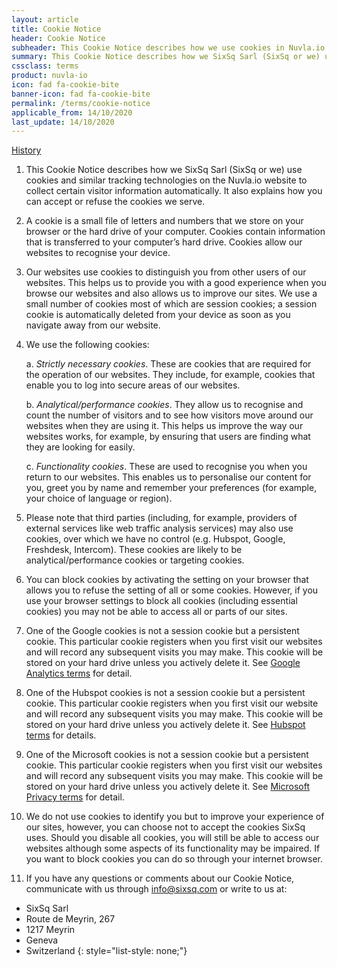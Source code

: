 ```yaml
---
layout: article
title: Cookie Notice
header: Cookie Notice
subheader: This Cookie Notice describes how we use cookies in Nuvla.io.
summary: This Cookie Notice describes how we SixSq Sarl (SixSq or we) use cookies and similar tracking technologies on Nuvla.io to collect certain visitor information automatically. It also explains how you can accept or refuse the cookies we serve.
cssclass: terms
product: nuvla-io
icon: fad fa-cookie-bite
banner-icon: fad fa-cookie-bite
permalink: /terms/cookie-notice
applicable_from: 14/10/2020
last_update: 14/10/2020
---
```


[History](https://github.com/SixSq/nuvla-io.github.com/commits/main/_terms/cookie-notice.md)

1. This Cookie Notice describes how we SixSq Sarl (SixSq or we) use cookies and similar tracking technologies on the Nuvla.io website to collect certain visitor information automatically. It also explains how you can accept or refuse the cookies we serve.

2. A cookie is a small file of letters and numbers that we store on your browser or the hard drive of your computer. Cookies contain information that is transferred to your computer’s hard drive. Cookies allow our websites to recognise your device.

3. Our websites use cookies to distinguish you from other users of our websites. This helps us to provide you with a good experience when you browse our websites and also allows us to improve our sites. We use a small number of cookies most of which are session cookies; a session cookie is automatically deleted from your device as soon as you navigate away from our website.

4. We use the following cookies:

    a. *Strictly necessary cookies*. These are cookies that are required for the operation of our websites. They include, for example, cookies that enable you to log into secure areas of our websites.

    b. *Analytical/performance cookies*. They allow us to recognise and count the number of visitors and to see how visitors move around our websites when they are using it. This helps us improve the way our websites works, for example, by ensuring that users are finding what they are   looking for easily.

    c. *Functionality cookies*. These are used to recognise you when you return to our websites. This enables us to personalise our content for you, greet you by name and remember your preferences (for example, your choice of language or region).

5. Please note that third parties (including, for example, providers of external services like web traffic analysis services) may also use cookies, over which we have no control (e.g. Hubspot, Google, Freshdesk, Intercom). These cookies are likely to be analytical/performance cookies or targeting cookies.

6. You can block cookies by activating the setting on your browser that allows you to refuse the setting of all or some cookies. However, if you use your browser settings to block all cookies (including essential cookies) you may not be able to access all or parts of our sites.

7. One of the Google cookies is not a session cookie but a persistent cookie. This particular cookie registers when you first visit our websites and will record any subsequent visits you may make. This cookie will be stored on your hard drive unless you actively delete it. See [Google Analytics terms](http://www.google.com/analytics/terms/gb.html) for detail.

8. One of the Hubspot cookies is not a session cookie but a persistent cookie. This particular cookie registers when you first visit our website and will record any subsequent visits you may make. This cookie will be stored on your hard drive unless you actively delete it. See [Hubspot terms](https://legal.hubspot.com/privacy-policy) for details.

9. One of the Microsoft cookies is not a session cookie but a persistent cookie. This particular cookie registers when you first visit our websites and will record any subsequent visits you may make. This cookie will be stored on your hard drive unless you actively delete it. See [Microsoft Privacy terms](https://privacy.microsoft.com/en-us/privacystatement#maincookiessimilartechnologiesmodule) for detail.

10. We do not use cookies to identify you but to improve your experience of our sites, however, you can choose not to accept the cookies SixSq uses. Should you disable all cookies, you will still be able to access our websites although some aspects of its functionality may be impaired. If you want to block cookies you can do so through your internet browser.

11. If you have any questions or comments about our Cookie Notice, communicate with us through [info@sixsq.com](mailto:info@sixsq.com) or write to us at:

- SixSq Sarl
- Route de Meyrin, 267 
- 1217 Meyrin 
- Geneva 
- Switzerland 
{: style="list-style: none;"}
